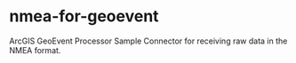 nmea-for-geoevent
=================

ArcGIS GeoEvent Processor Sample Connector for receiving raw data in the NMEA format.
